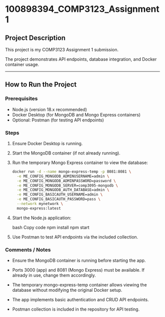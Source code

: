 # 100898394_COMP3123_Assignment1

## Project Description
This project is my COMP3123 Assignment 1 submission.  

The project demonstrates API endpoints, database integration, and Docker container usage.

---

## How to Run the Project

### Prerequisites
- Node.js (version 18.x recommended)  
- Docker Desktop (for MongoDB and Mongo Express containers)  
- Optional: Postman (for testing API endpoints)

### Steps
1. Ensure Docker Desktop is running.  
2. Start the MongoDB container (if not already running).  
3. Run the temporary Mongo Express container to view the database:
   ```bash
   docker run -d --name mongo-express-temp -p 8081:8081 \
     -e ME_CONFIG_MONGODB_ADMINUSERNAME=admin \
     -e ME_CONFIG_MONGODB_ADMINPASSWORD=password \
     -e ME_CONFIG_MONGODB_SERVER=comp3095-mongodb \
     -e ME_CONFIG_MONGODB_AUTH_DATABASE=admin \
     -e ME_CONFIG_BASICAUTH_USERNAME=admin \
     -e ME_CONFIG_BASICAUTH_PASSWORD=pass \
     --network mynetwork \
     mongo-express:latest

4. Start the Node.js application:

    bash
    Copy code
    npm install
    npm start

5. Use Postman to test API endpoints via the included collection.

### Comments / Notes
* Ensure the MongoDB container is running before starting the app.

* Ports 3000 (app) and 8081 (Mongo Express) must be available. If already in use, change them accordingly.

* The temporary mongo-express-temp container allows viewing the database without modifying the original Docker setup.

* The app implements basic authentication and CRUD API endpoints.

* Postman collection is included in the repository for API testing.